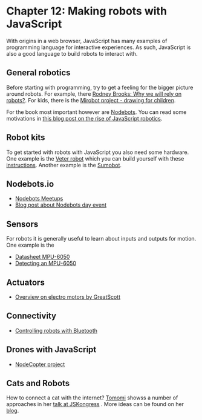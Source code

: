# Chapter 12: Making robots with JavaScript

With origins in a web browser,  JavaScript has many examples of programming language for interactive experiences. As such, JavaScript is also a good language to build robots to interact with.

## General robotics

Before starting with programming, try to get a feeling for the bigger picture around robots. For example, there [Rodney Brooks: Why we will rely on robots?](https://www.ted.com/talks/rodney_brooks_why_we_will_rely_on_robots?language=en).  For kids, there is the [Mirobot project - drawing for children](http://mirobot.io/).

For the book most important however are [Nodebots](http://nodebots.io/). You can read some motivations in [this blog post on the rise of JavaScript robotics](http://www.voodootikigod.com/nodebots-the-rise-of-js-robotics/).

## Robot kits

To get started with robots with JavaScript you also need some hardware. One example is the [Veter robot](http://veterobot.com/) which you can build yourself with these [instructions](http://veterobot.com/buildyourself.html). Another example is the [Sumobot](https://github.com/makenai/sumobot-jr).

## Nodebots.io

* [Nodebots Meetups](http://nodebots.meetup.com/)
* [Blog post about Nodebots day event](http://munich-arduino.de/2015/08/28/nodebotsday/)

## Sensors

For robots it is generally useful to learn about inputs and outputs for motion. One example is the 

* [Datasheet MPU-6050](https://www.cdiweb.com/datasheets/invensense/MPU-6050_DataSheet_V3%204.pdf)
* [Detecting an MPU-6050](http://blog.bitify.co.uk/2013/11/interfacing-raspberry-pi-and-mpu-6050.html)

## Actuators

* [Overview on electro motors by GreatScott](https://www.youtube.com/watch?v=UteZJ_7C4Mg) 

## Connectivity

* [Controlling robots with Bluetooth](https://github.com/rwaldron/johnny-five/wiki/Getting-Started-with-Johnny-Five-and-JY-MCU-Bluetooth-Serial-Port-Module)

## Drones with JavaScript

* [NodeCopter project](http://www.nodecopter.com/)

## Cats and Robots

How to connect a cat with the internet? [Tomomi](https://twitter.com/girlie_mac) showss a number of approaches in her [talk at JSKongress](http://www.slideshare.net/tomomi/js-kongress-2016-kittycamjs-raspberry-pi-camera-w-cat-facial-detection) . More ideas can be found on her [blog](http://www.girliemac.com/).

